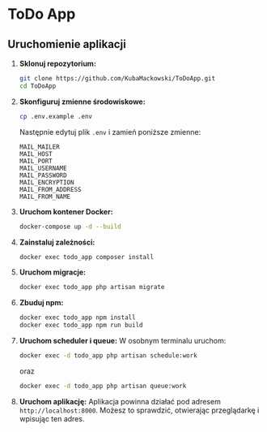 # ToDo App

## Uruchomienie aplikacji

1. **Sklonuj repozytorium:**
    ```sh
    git clone https://github.com/KubaMackowski/ToDoApp.git
    cd ToDoApp
    ```
2. **Skonfiguruj zmienne środowiskowe:**
    ```sh
    cp .env.example .env 
    ```
    Następnie edytuj plik `.env` i zamień poniższe zmienne:
    ```env
    MAIL_MAILER
    MAIL_HOST
    MAIL_PORT
    MAIL_USERNAME
    MAIL_PASSWORD
    MAIL_ENCRYPTION
    MAIL_FROM_ADDRESS
    MAIL_FROM_NAME
   ```
3. **Uruchom kontener Docker:**
    ```sh
    docker-compose up -d --build
    ```
4. **Zainstaluj zależności:**
    ```sh
    docker exec todo_app composer install
    ```
5. **Uruchom migracje:**
    ```sh
    docker exec todo_app php artisan migrate
    ```
6. **Zbuduj npm:**
    ```sh
    docker exec todo_app npm install
    docker exec todo_app npm run build
    ```
7. **Uruchom scheduler i queue:**
   W osobnym terminalu uruchom:
    ```sh
    docker exec -d todo_app php artisan schedule:work
    ```
   oraz
    ```sh
    docker exec -d todo_app php artisan queue:work
    ```
8. **Uruchom aplikację:**
   Aplikacja powinna działać pod adresem `http://localhost:8000`. Możesz to sprawdzić, otwierając przeglądarkę i wpisując ten adres.
